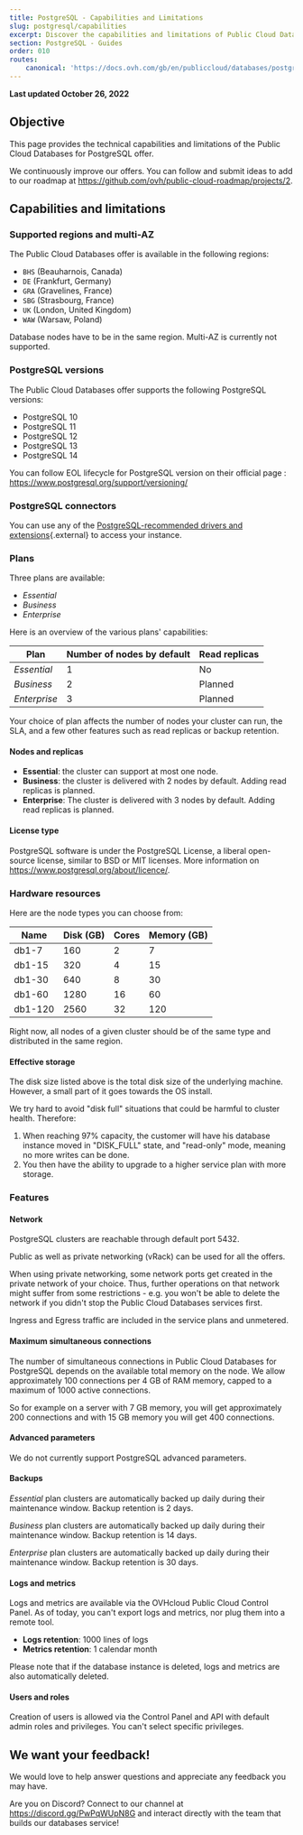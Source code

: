 ```yaml
---
title: PostgreSQL - Capabilities and Limitations
slug: postgresql/capabilities
excerpt: Discover the capabilities and limitations of Public Cloud Databases for PostgreSQL
section: PostgreSQL - Guides
order: 010
routes:
    canonical: 'https://docs.ovh.com/gb/en/publiccloud/databases/postgresql/capabilities/'
---
```


**Last updated October 26, 2022**

## Objective

This page provides the technical capabilities and limitations of the Public Cloud Databases for PostgreSQL offer.

We continuously improve our offers. You can follow and submit ideas to add to our roadmap at <https://github.com/ovh/public-cloud-roadmap/projects/2>.

## Capabilities and limitations

### Supported regions and multi-AZ

The Public Cloud Databases offer is available in the following regions:

- `BHS` (Beauharnois, Canada)
- `DE` (Frankfurt, Germany)
- `GRA` (Gravelines, France)
- `SBG` (Strasbourg, France)
- `UK` (London, United Kingdom)
- `WAW` (Warsaw, Poland)

Database nodes have to be in the same region. Multi-AZ is currently not supported.

### PostgreSQL versions

The Public Cloud Databases offer supports the following PostgreSQL versions:

- PostgreSQL 10
- PostgreSQL 11
- PostgreSQL 12
- PostgreSQL 13
- PostgreSQL 14

You can follow EOL lifecycle for PostgreSQL version on their official page : <https://www.postgresql.org/support/versioning/>

### PostgreSQL connectors

You can use any of the [PostgreSQL-recommended drivers and extensions](https://www.postgresql.org/download/product-categories/){.external} to access your instance.

### Plans

Three plans are available:

- *Essential*
- *Business*
- *Enterprise*

Here is an overview of the various plans' capabilities:

| Plan         | Number of nodes by default | Read replicas |
| ------------ | -------------------------- | ------------- |
| *Essential*  | 1                          | No            |
| *Business*   | 2                          | Planned       |
| *Enterprise* | 3                          | Planned       |

Your choice of plan affects the number of nodes your cluster can run, the SLA, and a few other features such as read replicas or backup retention.

#### Nodes and replicas

- **Essential**: the cluster can support at most one node.
- **Business**: the cluster is delivered with 2 nodes by default. Adding read replicas is planned.
- **Enterprise**: The cluster is delivered with 3 nodes by default. Adding read replicas is planned.

#### License type

PostgreSQL software is under the PostgreSQL License, a liberal open-source license, similar to BSD or MIT licenses.
More information on <https://www.postgresql.org/about/licence/>.

### Hardware resources

Here are the node types you can choose from:

| Name    | Disk (GB) | Cores | Memory (GB) |
| ------- | --------- | ----- | ----------- |
| db1-7   | 160       | 2     | 7           |
| db1-15  | 320       | 4     | 15          |
| db1-30  | 640       | 8     | 30          |
| db1-60  | 1280      | 16    | 60          |
| db1-120 | 2560      | 32    | 120         |

Right now, all nodes of a given cluster should be of the same type and distributed in the same region.

#### Effective storage

The disk size listed above is the total disk size of the underlying machine. However, a small part of it goes towards the OS install.

We try hard to avoid "disk full" situations that could be harmful to cluster health. Therefore:

1. When reaching 97% capacity, the customer will have his database instance moved in "DISK_FULL" state, and "read-only" mode, meaning no more writes can be done.
2. You then have the ability to upgrade to a higher service plan with more storage.

### Features

#### Network

PostgreSQL clusters are reachable through default port 5432.

Public as well as private networking (vRack) can be used for all the offers.

When using private networking, some network ports get created in the private network of your choice. Thus, further operations on that network might suffer from some restrictions - e.g. you won't be able to delete the network if you didn't stop the Public Cloud Databases services first.

Ingress and Egress traffic are included in the service plans and unmetered.

#### Maximum simultaneous connections

The number of simultaneous connections in Public Cloud Databases for PostgreSQL depends on the available total memory on the node.
We allow approximately 100 connections per 4 GB of RAM memory, capped to a maximum of 1000 active connections.

So for example on a server with 7 GB memory, you will get approximately 200 connections and with 15 GB memory you will get 400 connections.

#### Advanced parameters

We do not currently support PostgreSQL advanced parameters.

#### Backups

*Essential* plan clusters are automatically backed up daily during their maintenance window. Backup retention is 2 days.

*Business* plan clusters are automatically backed up daily during their maintenance window. Backup retention is 14 days.

*Enterprise* plan clusters are automatically backed up daily during their maintenance window. Backup retention is 30 days.

#### Logs and metrics

Logs and metrics are available via the OVHcloud Public Cloud Control Panel.
As of today, you can't export logs and metrics, nor plug them into a remote tool.

- **Logs retention**: 1000 lines of logs
- **Metrics retention**: 1 calendar month

Please note that if the database instance is deleted, logs and metrics are also automatically deleted.

#### Users and roles

Creation of users is allowed via the Control Panel and API with default admin roles and privileges.
You can't select specific privileges.

## We want your feedback!

We would love to help answer questions and appreciate any feedback you may have.

Are you on Discord? Connect to our channel at <https://discord.gg/PwPqWUpN8G> and interact directly with the team that builds our databases service!

